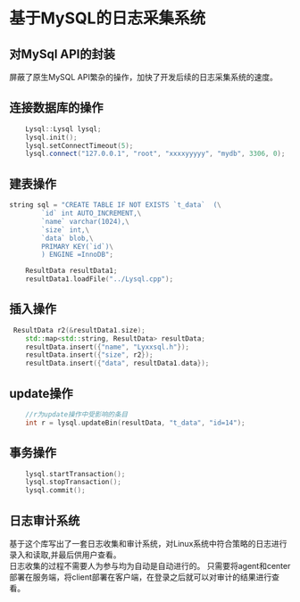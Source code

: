 # 基于MySQL的日志采集系统

## 对MySql API的封装 
屏蔽了原生MySQL API繁杂的操作，加快了开发后续的日志采集系统的速度。

## 连接数据库的操作
```c++
    Lysql::Lysql lysql;
    lysql.init();
    lysql.setConnectTimeout(5);
    lysql.connect("127.0.0.1", "root", "xxxxyyyyy", "mydb", 3306, 0);

```

## 建表操作

```c++
string sql = "CREATE TABLE IF NOT EXISTS `t_data`  (\
		`id` int AUTO_INCREMENT,\
		`name` varchar(1024),\
		`size` int,\
        `data` blob,\
		PRIMARY KEY(`id`)\
		) ENGINE =InnoDB";

    ResultData resultData1;
    resultData1.loadFile("../Lysql.cpp");
```


## 插入操作

```c++
 ResultData r2(&resultData1.size);
    std::map<std::string, ResultData> resultData;
    resultData.insert({"name", "Lyxxsql.h"});
    resultData.insert({"size", r2});
    resultData.insert({"data", resultData1.data});
```

## update操作

```c++
    //r为update操作中受影响的条目
    int r = lysql.updateBin(resultData, "t_data", "id=14");
```

## 事务操作

```c++
    lysql.startTransaction();
    lysql.stopTransaction();
    lysql.commit();
```

## 日志审计系统 
基于这个库写出了一套日志收集和审计系统，对Linux系统中符合策略的日志进行录入和读取,并最后供用户查看。<br/>日志收集的过程不需要人为参与均为自动是自动进行的。
只需要将agent和center部署在服务端，将client部署在客户端，在登录之后就可以对审计的结果进行查看。


